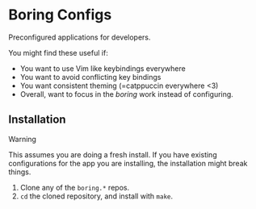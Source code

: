 # Boring Configs

Preconfigured applications for developers.

You might find these useful if:
- You want to use Vim like keybindings everywhere
- You want to avoid conflicting key bindings
- You want consistent theming (=catppuccin everywhere <3)
- Overall, want to focus in the *boring* work instead of configuring.

## Installation

> [!warning] 
> This assumes you are doing a fresh install. If you have existing configurations
> for the app you are installing, the installation might break things.

1. Clone any of the `boring.*` repos.
2. `cd` the cloned repository, and install with `make`.
